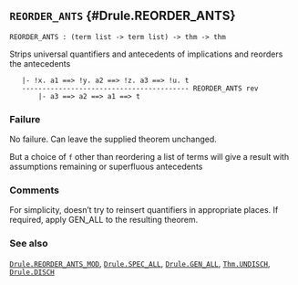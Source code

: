 ## `REORDER_ANTS` {#Drule.REORDER_ANTS}


```
REORDER_ANTS : (term list -> term list) -> thm -> thm
```



Strips universal quantifiers and antecedents of implications
and reorders the antecedents


    
       |- !x. a1 ==> !y. a2 ==> !z. a3 ==> !u. t
       ----------------------------------------- REORDER_ANTS rev
    	   |- a3 ==> a2 ==> a1 ==> t
    

### Failure

No failure.  Can leave the supplied theorem unchanged.

But a choice of `f` other than reordering a list of terms will 
give a result with assumptions remaining or superfluous antecedents

### Comments

For simplicity, doesn’t try to reinsert quantifiers in appropriate places.
If required, apply GEN_ALL to the resulting theorem.

### See also

[`Drule.REORDER_ANTS_MOD`](#Drule.REORDER_ANTS_MOD), [`Drule.SPEC_ALL`](#Drule.SPEC_ALL), [`Drule.GEN_ALL`](#Drule.GEN_ALL), [`Thm.UNDISCH`](#Thm.UNDISCH), [`Drule.DISCH`](#Drule.DISCH)

